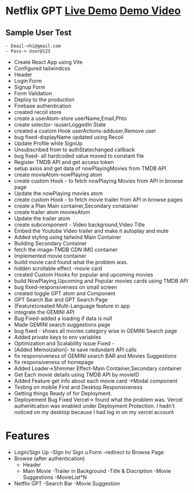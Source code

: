 # Netflix GPT  [Live Demo](https://netflix-gpt-sable-five.vercel.app/ "Live Demo") [Demo Video](https://www.awesomescreenshot.com/video/30766257?key=56880fa6313fa25885cbcf2591dd9886 "Demo Video")

## Sample User Test
    - Email->hi@gmail.com
    - Pass-> User@123
- Create React App using Vite
- Configured tailwindcss
- Header
- Login Form
- Signup Form
- Form Validation
- Deploy to the production
- Firebase authentication
- created recoil store 
- create a userAtom-store userName,Email,Phto
- create selector- isuserLoggedIn State
- created a custom Hook userActions-adduser,Remove user
- bug fixed-displayName updated using Recoil
- Update Profile while SignUp
- Unsubscribed from to authStatechanged callback
- bug fixed- all hardcoded value moved to constant file
- Register TMDB API and get access token
- setup axios and get data of nowPlayingMovies from TMDB API
- create movieAtom-nowPlaying atom
- create custom Hook - to fetch nowPlaying Movies from API in browse page
- Update the nowPlaying movies atom
- create custom Hook - to fetch movie trailer from API in browse pages
- create a Plan Main container,Secondary conatainer
- create trailer atom moviesAtom
- Update the trailer atom
- create subcomponent - Video background,Video Title
- Embed the Youtube Video trailer and make it autoplay and mute
- Added styling using tailwind Main Container
- Building Secondary Container
- fetch the image-TMDB CDN IMG container
- Implemented movie container
- buiild movie card found what the problem was. 
- hidden scrollable effect -movie card
- created Custom Hooks for popular and upcoming movies
- build NowPlaying,Upcoming and Popular movies cards using TMDB API
- bug fixed-responsiveness on small screen
- created toggle GPT atom and Component
- GPT Search Bar and GPT Search Page
- (Feature)created Multi-Language feature in app
- integrate the GEMINI API
- Bug Fixed-added a loading if data is null
- Made  GEMINI search suggestions page
- bug fixed - shows all movies category wise in GEMINI Search page
- Added private keys to env variables
- Optimization and Scalability issue Fixed -
- [Added Memoization]- to save redundant API calls
- fix responsiveness of GEMINI search BAR and Movies Suggestions
- fix responsiveness of homepage
- Added Loader->Shimmer Effect-Main Container,Secondary container
- Get Each movie details using TMDB API by movieID
- Added Feature get info about each movie card ->Modal component
- Testing on mobile First and Desktop Responsiveness
- Getting things Ready of for Deployment. 
- Deployement Bug Fixed Vercel-> found what the problem was. Vercel authenitcation was enabled under Deployment Protection. I hadn't noticed on my desktop because I had log in on my vercel account
# Features
- Login/Sign Up
    -SIgn In/ Sign u Form
    -redirect to Browse Page
 - Browse (after authentication)
    - Header
    - Main Movie
        -Trailer in Background
        -Title & Discription
        -Movie Suggestions
            -MovieList*N
- Netflix GPT
    -Search Bar
    -Movie Suggestion

